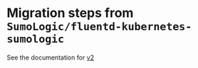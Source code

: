 # Migration steps from `SumoLogic/fluentd-kubernetes-sumologic`

See the documentation for [v2](https://github.com/SumoLogic/sumologic-kubernetes-collection/blob/release-v2/deploy/docs/Migration_Steps.md)
